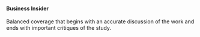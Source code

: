 #### Business Insider

Balanced coverage that begins with an accurate discussion of the work and ends with important critiques of the study.